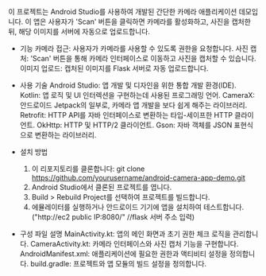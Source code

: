 이 프로젝트는 Android Studio를 사용하여 개발된 간단한 카메라 애플리케이션 데모입니다. 
이 앱은 사용자가 'Scan' 버튼을 클릭하면 카메라를 활성화하고, 사진을 캡처한 뒤, 해당 이미지를 서버에 자동으로 업로드합니다.

- 기능
    카메라 접근: 사용자가 카메라를 사용할 수 있도록 권한을 요청합니다.
    사진 캡처: 'Scan' 버튼을 통해 카메라 인터페이스로 이동하고 사진을 캡처할 수 있습니다.
    이미지 업로드: 캡처된 이미지를 Flask 서버로 자동 업로드합니다.
  
- 사용 기술
    Android Studio: 앱 개발 및 디자인을 위한 통합 개발 환경(IDE).
    Kotlin: 앱 로직 및 UI 인터렉션을 구현하는데 사용된 프로그래밍 언어.
    CameraX: 안드로이드 Jetpack의 일부로, 카메라 앱 개발을 보다 쉽게 해주는 라이브러리.
    Retrofit: HTTP API를 자바 인터페이스로 변환하는 타입-세이프한 HTTP 클라이언트.
    OkHttp: HTTP 및 HTTP/2 클라이언트.
    Gson: 자바 객체를 JSON 표현식으로 변환하는 라이브러리.
  
- 설치 방법
    1. 이 리포지토리를 클론합니다:
        git clone https://github.com/yourusername/android-camera-app-demo.git
    2. Android Studio에서 클론된 프로젝트를 엽니다.
    3. Build > Rebuild Project를 선택하여 프로젝트를 빌드합니다.
    4. 에뮬레이터를 실행하거나 안드로이드 기기에 앱을 설치하여 테스트합니다.
    ("http://ec2 public IP:8080/" //flask 서버 주소 입력)

- 구성 파일 설명
    MainActivity.kt: 앱의 메인 화면과 초기 권한 체크 로직을 관리합니다.
    CameraActivity.kt: 카메라 인터페이스와 사진 캡처 기능을 구현합니다.
    AndroidManifest.xml: 애플리케이션에 필요한 권한과 액티비티 설정을 정의합니다.
    build.gradle: 프로젝트와 앱 모듈의 빌드 설정을 정의합니다.
